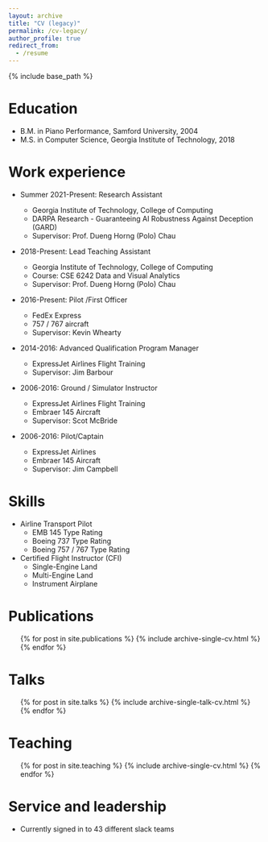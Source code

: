```yaml
---
layout: archive
title: "CV (legacy)"
permalink: /cv-legacy/
author_profile: true
redirect_from:
  - /resume
---
```


{% include base_path %}

Education
======
* B.M. in Piano Performance, Samford University, 2004
* M.S. in Computer Science, Georgia Institute of Technology, 2018

Work experience
======
* Summer 2021-Present: Research Assistant
  * Georgia Institute of Technology, College of Computing
  * DARPA Research - Guaranteeing AI Robustness Against Deception (GARD)
  * Supervisor: Prof. Dueng Horng (Polo) Chau

* 2018-Present: Lead Teaching Assistant
  * Georgia Institute of Technology, College of Computing
  * Course: CSE 6242 Data and Visual Analytics
  * Supervisor: Prof. Dueng Horng (Polo) Chau

* 2016-Present: Pilot /First Officer
  * FedEx Express
  * 757 / 767 aircraft
  * Supervisor: Kevin Whearty

* 2014-2016: Advanced Qualification Program Manager
  * ExpressJet Airlines Flight Training
  * Supervisor: Jim Barbour

* 2006-2016: Ground / Simulator Instructor
  * ExpressJet Airlines Flight Training
  * Embraer 145 Aircraft
  * Supervisor: Scot McBride

* 2006-2016: Pilot/Captain
  * ExpressJet Airlines
  * Embraer 145 Aircraft
  * Supervisor: Jim Campbell

Skills
======
* Airline Transport Pilot
  * EMB 145 Type Rating
  * Boeing 737 Type Rating
  * Boeing 757 / 767 Type Rating  
* Certified Flight Instructor (CFI)
  * Single-Engine Land
  * Multi-Engine Land
  * Instrument Airplane

Publications
======
  <ul>{% for post in site.publications %}
    {% include archive-single-cv.html %}
  {% endfor %}</ul>
  
Talks
======
  <ul>{% for post in site.talks %}
    {% include archive-single-talk-cv.html %}
  {% endfor %}</ul>
  
Teaching
======
  <ul>{% for post in site.teaching %}
    {% include archive-single-cv.html %}
  {% endfor %}</ul>
  
Service and leadership
======
* Currently signed in to 43 different slack teams
